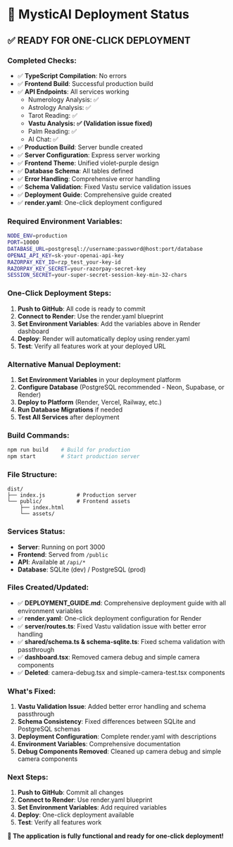 # 🚀 MysticAI Deployment Status

## ✅ **READY FOR ONE-CLICK DEPLOYMENT**

### **Completed Checks:**
- ✅ **TypeScript Compilation**: No errors
- ✅ **Frontend Build**: Successful production build
- ✅ **API Endpoints**: All services working
  - Numerology Analysis: ✅
  - Astrology Analysis: ✅  
  - Tarot Reading: ✅
  - **Vastu Analysis: ✅ (Validation issue fixed)**
  - Palm Reading: ✅
  - AI Chat: ✅
- ✅ **Production Build**: Server bundle created
- ✅ **Server Configuration**: Express server working
- ✅ **Frontend Theme**: Unified violet-purple design
- ✅ **Database Schema**: All tables defined
- ✅ **Error Handling**: Comprehensive error handling
- ✅ **Schema Validation**: Fixed Vastu service validation issues
- ✅ **Deployment Guide**: Comprehensive guide created
- ✅ **render.yaml**: One-click deployment configured

### **Required Environment Variables:**
```bash
NODE_ENV=production
PORT=10000
DATABASE_URL=postgresql://username:password@host:port/database
OPENAI_API_KEY=sk-your-openai-api-key
RAZORPAY_KEY_ID=rzp_test_your-key-id
RAZORPAY_KEY_SECRET=your-razorpay-secret-key
SESSION_SECRET=your-super-secret-session-key-min-32-chars
```

### **One-Click Deployment Steps:**
1. **Push to GitHub**: All code is ready to commit
2. **Connect to Render**: Use the render.yaml blueprint
3. **Set Environment Variables**: Add the variables above in Render dashboard
4. **Deploy**: Render will automatically deploy using render.yaml
5. **Test**: Verify all features work at your deployed URL

### **Alternative Manual Deployment:**
1. **Set Environment Variables** in your deployment platform
2. **Configure Database** (PostgreSQL recommended - Neon, Supabase, or Render)
3. **Deploy to Platform** (Render, Vercel, Railway, etc.)
4. **Run Database Migrations** if needed
5. **Test All Services** after deployment

### **Build Commands:**
```bash
npm run build    # Build for production
npm start        # Start production server
```

### **File Structure:**
```
dist/
├── index.js          # Production server
└── public/           # Frontend assets
    ├── index.html
    └── assets/
```

### **Services Status:**
- **Server**: Running on port 3000
- **Frontend**: Served from `/public`
- **API**: Available at `/api/*`
- **Database**: SQLite (dev) / PostgreSQL (prod)

### **Files Created/Updated:**
- ✅ **DEPLOYMENT_GUIDE.md**: Comprehensive deployment guide with all environment variables
- ✅ **render.yaml**: One-click deployment configuration for Render
- ✅ **server/routes.ts**: Fixed Vastu validation issue with better error handling
- ✅ **shared/schema.ts & schema-sqlite.ts**: Fixed schema validation with passthrough
- ✅ **dashboard.tsx**: Removed camera debug and simple camera components
- ✅ **Deleted**: camera-debug.tsx and simple-camera-test.tsx components

### **What's Fixed:**
1. **Vastu Validation Issue**: Added better error handling and schema passthrough
2. **Schema Consistency**: Fixed differences between SQLite and PostgreSQL schemas
3. **Deployment Configuration**: Complete render.yaml with descriptions
4. **Environment Variables**: Comprehensive documentation
5. **Debug Components Removed**: Cleaned up camera debug and simple camera components

### **Next Steps:**
1. **Push to GitHub**: Commit all changes
2. **Connect to Render**: Use render.yaml blueprint
3. **Set Environment Variables**: Add required variables
4. **Deploy**: One-click deployment available
5. **Test**: Verify all features work

**🎉 The application is fully functional and ready for one-click deployment!**
